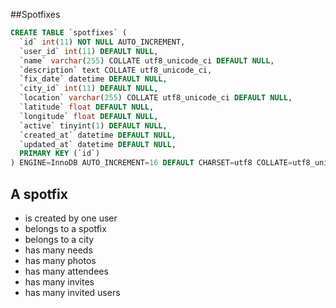##Spotfixes

```sql
CREATE TABLE `spotfixes` (
  `id` int(11) NOT NULL AUTO_INCREMENT,
  `user_id` int(11) DEFAULT NULL,
  `name` varchar(255) COLLATE utf8_unicode_ci DEFAULT NULL,
  `description` text COLLATE utf8_unicode_ci,
  `fix_date` datetime DEFAULT NULL,
  `city_id` int(11) DEFAULT NULL,
  `location` varchar(255) COLLATE utf8_unicode_ci DEFAULT NULL,
  `latitude` float DEFAULT NULL,
  `longitude` float DEFAULT NULL,
  `active` tinyint(1) DEFAULT NULL,
  `created_at` datetime DEFAULT NULL,
  `updated_at` datetime DEFAULT NULL,
  PRIMARY KEY (`id`)
) ENGINE=InnoDB AUTO_INCREMENT=16 DEFAULT CHARSET=utf8 COLLATE=utf8_unicode_ci
```

## A spotfix
* is created by one user
* belongs to a spotfix
* belongs to a city
* has many needs
* has many photos
* has many attendees
* has many invites
* has many invited users